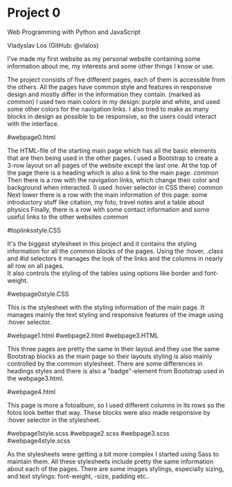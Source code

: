# Project 0

Web Programming with Python and JavaScript

Vladyslav Los (GitHub: @vlalos)

I've made my first website as my personal website containing some information about me, my interests and some other things I know or use.

The project consists of five different pages, each of them is accessible from the others.
All the pages have common style and features in responsive design and mostly differ in the information they contain. (marked as _common_)
I used two main colors in my design: purple and white, and used some other colors for the navigation links.
I also tried to make as many blocks in design as possible to be responsive, so the users could interact with the interface.

#webpage0.html

The HTML-file of the starting main page which has all the basic elements that are then being used in the other pages.
I used a Bootstrap to create a 3-row layout on all pages of the website except the last one.
At the top of the page there is a heading which is also a link to the main page. _common_
Then there is a row with the navigation links, which change their color and background when interacted. (I used :hover selector in CSS there) _common_
Next lower there is a row with the main information of this page: some introductory stuff like citation, my foto, travel notes and a table about physics
Finally, there is a row with some contact information and some useful links to the other websites _common_

#toplinksstyle.CSS

It's the biggest stylesheet in this project and it contains the styling information for all the common blocks of the pages.
Using the :hover, .class and #id selectors it manages the look of the links and the columns in nearly all row on all pages.  
It also controls the styling of the tables using options like border and font-weight.

#webpage0style.CSS

This is the stylesheet with the styling information of the main page. It manages mainly the text styling and responsive features of the image using :hover selector.  

#webpage1.html #webpage2.html #webpage3.HTML

This three pages are pretty the same in their layout and they use the same Bootstrap blocks as the main page so their layouts styling is also mainly controlled by the common stylesheet. There are some differences in headings styles and there is also a "badge"-element from Bootstrap used in the webpage3.html.

#webpage4.html

This page is more a fotoalbum, so I used different columns in its rows so the fotos look better that way. These blocks were also made responsive by :hover selector in the stylesheet.

#webpage1style.scss #webpage2.scss #webpage3.scss #webpage4style.scss

As the stylesheets were getting a bit more complex I started using Sass to maintain them. All these stylesheets include pretty the same information about each of the pages. There are some images stylings, especially sizing, and text stylings: font-weight, -size, padding etc..  

